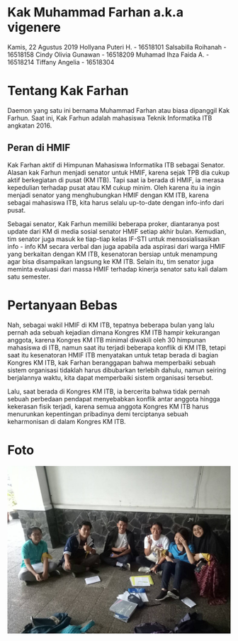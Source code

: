 # Kak Muhammad Farhan a.k.a vigenere
Kamis, 22 Agustus 2019
Hollyana Puteri H. - 16518101
Salsabilla Roihanah - 16518158
Cindy Olivia Gunawan - 16518209
Muhamad Ihza Faida A. - 16518214
Tiffany Angelia - 16518304

# Tentang Kak Farhan
Daemon yang satu ini bernama Muhammad Farhan atau biasa dipanggil Kak Farhun. Saat ini, Kak Farhun adalah mahasiswa Teknik Informatika ITB angkatan 2016.
## Peran di HMIF
Kak Farhan aktif di Himpunan Mahasiswa Informatika ITB sebagai Senator. Alasan kak Farhun menjadi senator untuk HMIF, karena sejak TPB dia cukup aktif berkegiatan di pusat (KM ITB). Tapi saat ia berada di HMIF, ia merasa kepedulian terhadap pusat atau KM cukup minim. Oleh karena itu ia ingin menjadi senator yang menghubungkan HMIF dengan KM ITB, karena sebagai mahasiswa ITB, kita harus selalu up-to-date dengan info-info dari pusat.

Sebagai senator, Kak Farhun memiliki beberapa proker, diantaranya post update dari KM di media sosial senator HMIF setiap akhir bulan. Kemudian, tim senator juga masuk ke tiap-tiap kelas IF-STI untuk mensosialisasikan info - info KM secara verbal dan juga apabila ada aspirasi dari warga HMIF yang berkaitan dengan KM ITB, kesenatoran bersiap untuk menampung agar bisa disampaikan langsung ke KM ITB. Selain itu, tim senator juga meminta evaluasi dari massa HMIF terhadap kinerja senator satu kali dalam satu semester.

# Pertanyaan Bebas
Nah, sebagai wakil HMIF di KM ITB, tepatnya beberapa bulan yang lalu pernah ada sebuah kejadian dimana Kongres KM ITB hampir kekurangan anggota, karena Kongres KM ITB minimal diwakili oleh 30 himpunan mahasiswa di ITB, namun saat itu terjadi beberapa konflik di KM ITB, tetapi saat itu kesenatoran HMIF ITB menyatakan untuk tetap berada di bagian Kongres KM ITB, kak Farhan beranggapan bahwa memperbaiki sebuah sistem organisasi tidaklah harus dibubarkan terlebih dahulu, namun seiring berjalannya waktu, kita dapat memperbaiki sistem organisasi tersebut.

Lalu, saat berada di Kongres KM ITB, ia bercerita bahwa tidak pernah sebuah perbedaan pendapat menyebabkan konflik antar anggota hingga kekerasan fisik terjadi, karena semua anggota Kongres KM ITB harus menurunkan kepentingan pribadinya demi terciptanya sebuah keharmonisan di dalam Kongres KM ITB.



# Foto
![foto](./16518101-16518158-16518209-16518214-16518304.jpg)
